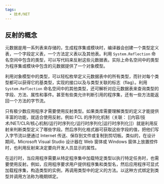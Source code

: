 ```yaml
---
tags:
  - 技术/NET
---
```

## 反射的概念

元数据是用一系列表来存储的，生成程序集或模块时，编译器会创建一个类型定义表，一个字段定义表，一个方法定义表以及其他表。利用 `System.Reflection`  命名空间中包含的类型，可以写代码来反射这些元数据表。实际上命名空间中的类型为程序集或模块中包含的元数据提供了一个对象模型。

利用对象模型中的类型，可以轻松枚举定义元数据表中的所有类型，而针对每个类型都可以获得它的基类型，实现的接口以及与类型关联的标志（flag）。利用 `System.Reflection` 命名空间中的其他类型，还可解析对应元数据表来查询类型的字段、方法、属性和事件。甚至有些类允许判断引用的程序集，还有一些方法能返回一个方法的字节流。

只有极少数应用程序才需要使用反射类型。如果类库需要理解类型的定义才能提供丰富的功能，就适合使用反射。例如 FCL 的序列化机制（关联： [[内容/技术/NET/CLR/核心机制/运行时序列化/运行时序列化|运行时序列化]]）就是利用反射来判断类型定义了哪些字段。然后序列化格式器可获取这些字段的值，把他们写入字节流以便通过 Internet 传送、保存到文件或复制到剪切板。类似的，在设计期间，Microsoft Visual Studio 设计器在 Web 窗体或 Windows 窗体上放置控件时，也利用反射来决定要向开发人员显示的属性。

在运行时，当应用程序需要从特定程序集中加载特定类型以执行特定任务时，也需要使用反射。例如，应用程序要求用户提供程序集和类型名，然后应用程序可显式加载程序集，构造类型的实例，再调用类型中的定义的方法。以这种方式绑定到类型并调用方法称为晚期绑定。